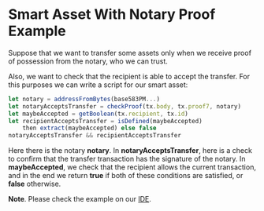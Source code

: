 # Smart Asset With Notary Proof Example

Suppose that we want to transfer some assets only when we receive proof of possession from the notary, who we can trust.

Also, we want to check that the recipient is able to accept the transfer. For this purposes we can write a script for our smart asset:

```js
let notary = addressFromBytes(base583PM...)
let notaryAcceptsTransfer = checkProof(tx.body, tx.proof7, notary)
let maybeAccepted = getBoolean(tx.recipient, tx.id)
let recipientAcceptsTransfer = isDefined(maybeAccepted)
    then extract(maybeAccepted) else false
notaryAcceptsTransfer && recipientAcceptsTransfer
```

Here there is the notary **notary**. In **notaryAcceptsTransfer**, here is a check to confirm that the transfer transaction has the signature of the notary. In **maybeAccepted**, we check that the recipient allows the current transaction, and in the end we return **true** if both of these conditions are satisfied, or **false** otherwise.

**Note**. Please check the example on our [IDE](https://ide.wavesplatform.com/).

